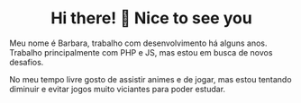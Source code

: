 <h1 align="center">Hi there! 👋 Nice to see you</h1>

Meu nome é Barbara, trabalho com desenvolvimento há alguns anos. Trabalho principalmente com PHP e JS, mas estou em busca de novos desafios. 

No meu tempo livre gosto de assistir animes e de jogar, mas estou tentando diminuir e evitar jogos muito viciantes para poder estudar.
